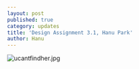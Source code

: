 ```yaml
---
layout: post
published: true
category: updates
title: 'Design Assignment 3.1, Hanu Park'
author: Hanu
---
```

![ucantfindher.jpg]({{site.baseurl}}/assets/ucantfindher.jpg)

